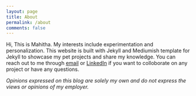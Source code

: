```yaml
---
layout: page
title: About
permalink: /about
comments: false
---
```


<div class="row justify-content-between">

<p>Hi, This is Mahitha. My interests include experimentation and personalization. 
This website is built with Jekyll and Mediumish template for Jekyll to showcase my pet projects and share my knowledge. You can reach out to me through <a href="mailto:mahitasree@gmail.com">email</a> or <a href="https://www.linkedin.com/in/mahithasree/">LinkedIn</a> if you want to colloborate on any project or have any questions.</p>
<i>Opinions expressed on this blog are solely my own and do not express the views or opinions of my employer.</i>

</div>

